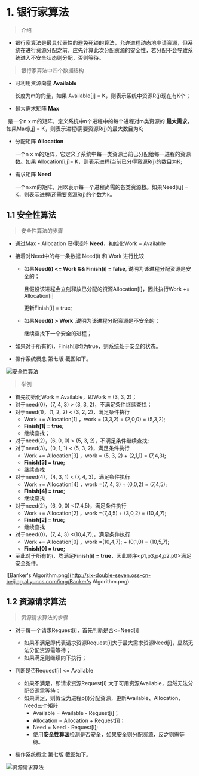 # 1. 银行家算法

>介绍

- 银行家算法是最具代表性的避免死锁的算法，允许进程动态地申请资源，但系统在进行资源分配之前，应先计算此次分配资源的安全性，若分配不会导致系统进入不安全状态则分配，否则等待。

>银行家算法中四个数据结构

- 可利用资源向量 **Available**

  长度为m的向量，如果 Available[j] = K，则表示系统中资源R(j)现在有K个；

-  最大需求矩阵 **Max**

​		是一个n x m的矩阵，定义系统中n个进程中的每个进程对m类资源的 **最大需求**，如果Max[i,j] = K，则表示进程i需要资源R(j)的最大数目为K;

- 分配矩阵 **Allocation**

  一个n x m的矩阵，它定义了系统中每一类资源当前已分配给每一进程的资源数。如果 Allocation[i,j]= K，则表示进程i当前已分得资源R(j)的数目为K;

- 需求矩阵 **Need**

  一个n×m的矩阵，用以表示每一个进程尚需的各类资源数。如果Need[i,j] = K，则表示进程i还需要资源R(j)的个数为k。

## 1.1 安全性算法

>安全性算法的步骤

- 通过Max - Allocation 获得矩阵 **Need**，初始化Work = Available

- 接着对Need中的每一条数据 Need(i) 和 Work 进行比较

  - 如果**Need(i) <= Work && Finish[i] = false**, 说明为该进程分配资源是安全的；

    且假设该进程会立刻释放已分配的资源Allocation[i]，因此执行Work +=  Allocation[i]

    更新Finish[i] = true;

  - 如果**Need(i) > Work** ,说明为该进程分配资源是不安全的；

    继续查找下一个安全的进程；

- 如果对于所有的i，Finish[i]均为true，则系统处于安全的状态。

- 操作系统概念 第七版 截图如下。

![安全性算法](http://six-double-seven.oss-cn-beijing.aliyuncs.com/img/security-algorithm.png)

>举例

- 首先初始化Work = Available，即Work = (3, 3, 2)；
- 对于need(0)，(7, 4, 3) > (3, 3, 2)，不满足条件继续查找；
- 对于need(1)，(1, 2, 2) < (3, 2, 2)，满足条件执行
  - Work +=  Allocation[1] ，work = (3,3,2) + (2,0,0) = (5,3,2);
  - **Finish[1] = true;**
  - 继续查找；
- 对于need(2)，(6, 0, 0) > (5, 3, 2)，不满足条件继续查找;
- 对于need(3)，(0, 1, 1) < (5, 3, 2)，满足条件执行
  - Work +=  Allocation[3] ，work = (5, 3, 2) + (2,1,1) = (7,4,3);
  - **Finish[3] = true;**
  - 继续查找
- 对于need(4)，(4, 3, 1) < (7, 4, 3)，满足条件执行
  - Work +=  Allocation[4] ，work =(7, 4, 3) + (0,0,2) = (7,4,5);
  - **Finish[4] = true;**
  - 继续查找
- 对于need(2)，(6, 0, 0) <(7,4,5)，满足条件执行
  - Work +=  Allocation[2] ，work =(7,4,5) + (3,0,2) = (10,4,7);
  - **Finish[2] = true;**
  - 继续查找
- 对于need(0)，(7, 4, 3) <(10,4,7);，满足条件执行
  - Work +=  Allocation[0] ，work =(10,4,7); + (0,1,0) = (10,5,7);
  - **Finish[0] = true;**
- 至此对于所有的i，均满足**Finish[i] = true**，因此顺序<p1,p3,p4,p2,p0>满足安全条件。

![Banker's Algorithm.png](http://six-double-seven.oss-cn-beijing.aliyuncs.com/img/Banker's Algorithm.png)

## 1.2 资源请求算法

>资源请求算法的步骤

- 对于每一个请求Request[i]，首先判断是否<=Need[i]
  - 如果不满足即代表请求资源Request[i]大于最大需求资源Need[i]，显然无法分配资源需等待；
  - 如果满足则继续向下执行；
- 判断是否Request[i] <= Available
  - 如果不满足，即请求资源Request[i] 大于可用资源Available，显然无法分配资源需等待；
  - 如果满足，则假设为进程p(i)分配资源，更新Available、Allocation、Need三个矩阵
    - Available = Available  - Request[i]；
    - Allocation = Allocation + Request[i]；
    - Need = Need - Request[i];
    - 使用**安全性算法**检测是否安全，如果安全则分配资源，反之则需等待。

- 操作系统概念 第七版 截图如下。

![资源请求算法](http://six-double-seven.oss-cn-beijing.aliyuncs.com/img/resource-request-algorithm.png)